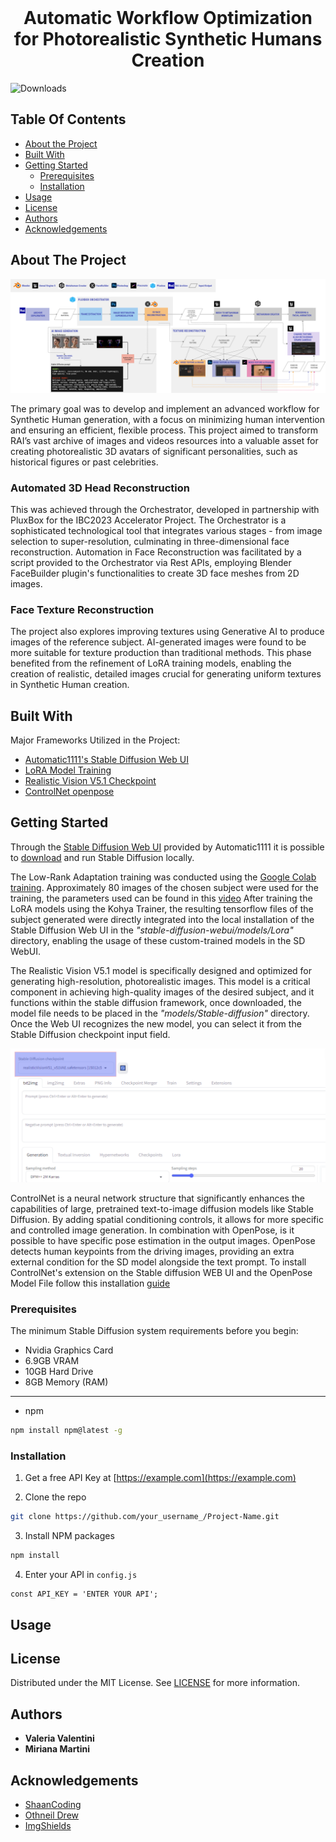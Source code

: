 <br/>
<p align="center">
  <h1 align="center">Automatic Workflow Optimization for Photorealistic Synthetic Humans Creation
</h1>

</p>

![Downloads](https://img.shields.io/github/downloads/valeValentini/SyntheticHumans_CRR/total) 

## Table Of Contents

* [About the Project](#about-the-project)
* [Built With](#built-with)
* [Getting Started](#getting-started)
  * [Prerequisites](#prerequisites)
  * [Installation](#installation)
* [Usage](#usage)
* [License](#license)
* [Authors](#authors)
* [Acknowledgements](#acknowledgements)

## About The Project

![Screen Shot](workflow.png)

The primary goal was to develop and implement an advanced workflow for Synthetic Human generation, with a focus on minimizing human intervention and ensuring an efficient, flexible process. 
This project aimed to transform RAI’s vast archive of images and videos resources into a valuable asset for creating photorealistic 3D avatars of significant personalities, such as historical figures or past celebrities.

<p align="center">
  <h3>Automated 3D Head Reconstruction
</h3>
</p>
This was achieved through the Orchestrator, developed in partnership with PluxBox for the IBC2023 Accelerator Project. The Orchestrator is a sophisticated technological tool that integrates various stages - from image selection to super-resolution, culminating in three-dimensional face reconstruction. Automation in Face Reconstruction was facilitated by a script provided to the Orchestrator via Rest APIs, employing Blender FaceBuilder plugin's functionalities to create 3D face meshes from 2D images.

<p align="center">
  <h3>Face Texture Reconstruction
</h3>
</p>
The project also explores improving textures using Generative AI to produce images of the reference subject. AI-generated images were found to be more suitable for texture production than traditional methods. This phase benefited from the refinement of LoRA training models, enabling the creation of realistic, detailed images crucial for generating uniform textures in Synthetic Human creation.


## Built With

Major Frameworks Utilized in the Project:

* [Automatic1111's Stable Diffusion Web UI](https://github.com/AUTOMATIC1111/stable-diffusion-webui)
* [LoRA Model Training](https://colab.research.google.com/github/Linaqruf/kohya-trainer/blob/main/kohya-LoRA-dreambooth.ipynb)
* [Realistic Vision V5.1 Checkpoint](https://civitai.com/models/4201/realistic-vision-v51)
* [ControlNet openpose](https://huggingface.co/lllyasviel/sd-controlnet-openpose)

## Getting Started

Through the [Stable Diffusion Web UI](https://github.com/AUTOMATIC1111/stable-diffusion-webui) provided by Automatic1111 it is possible to [download](https://stable-diffusion-art.com/install-windows/) and run Stable Diffusion locally.

The Low-Rank Adaptation training was conducted using the [Google Colab training](https://colab.research.google.com/github/Linaqruf/kohya-trainer/blob/main/kohya-LoRA-dreambooth.ipynb). 
Approximately 80 images of the chosen subject were used for the training, the parameters used can be found in this [video](https://youtu.be/HUPcr5njxkM?si=7dc1U9Na0rhPvnWw&t=183)
After training the LoRA models using the Kohya Trainer, the resulting tensorflow files of the subject generated were directly integrated into the local installation of the Stable Diffusion Web UI in the _"stable-diffusion-webui/models/Lora"_ directory, enabling the usage of these custom-trained models in the SD WebUI.

The Realistic Vision V5.1 model is specifically designed and optimized for generating high-resolution, photorealistic images. This model is a critical component in achieving high-quality images of the desired subject, and it functions within the stable diffusion framework, once downloaded, the model file needs to be placed in the _"models/Stable-diffusion"_ directory.
Once the Web UI recognizes the new model, you can select it from the Stable Diffusion checkpoint input field.

![Screen Shot](RVcheckpoint.png)

ControlNet is a neural network structure that significantly enhances the capabilities of large, pretrained text-to-image diffusion models like Stable Diffusion.
By adding spatial conditioning controls, it allows for more specific and controlled image generation.
In combination with OpenPose, is it possible to have specific pose estimation in the output images. OpenPose detects human keypoints from the driving images, providing an extra external condition for the SD model alongside the text prompt.
To install ControlNet's extension on the Stable diffusion WEB UI and the OpenPose Model File follow this installation [guide](https://stable-diffusion-art.com/controlnet/)


### Prerequisites
The minimum Stable Diffusion system requirements before you begin:
- Nvidia Graphics Card
- 6.9GB VRAM
- 10GB Hard Drive
- 8GB Memory (RAM)
--------------------------------------

* npm

```sh
npm install npm@latest -g
```

### Installation

1. Get a free API Key at [https://example.com](https://example.com)

2. Clone the repo

```sh
git clone https://github.com/your_username_/Project-Name.git
```

3. Install NPM packages

```sh
npm install
```

4. Enter your API in `config.js`

```JS
const API_KEY = 'ENTER YOUR API';
```

## Usage


## License

Distributed under the MIT License. See [LICENSE](https://github.com/valeValentini/SyntheticHumans_CRR/blob/main/LICENSE.md) for more information.

## Authors

* **Valeria Valentini** 
* **Miriana Martini** 

## Acknowledgements

* [ShaanCoding](https://github.com/ShaanCoding/)
* [Othneil Drew](https://github.com/othneildrew/Best-README-Template)
* [ImgShields](https://shields.io/)
